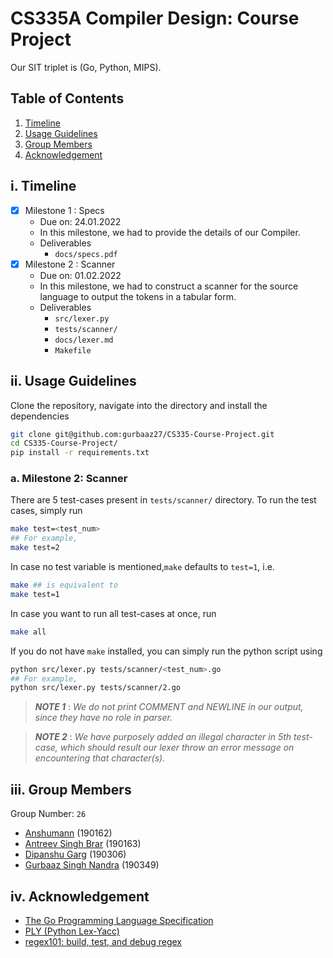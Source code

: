 # CS335A Compiler Design: Course Project

Our SIT triplet is (Go, Python, MIPS).

## Table of Contents

1. [Timeline](#i-timeline)
2. [Usage Guidelines](#ii-usage-guidelines)
3. [Group Members](#iii-group-members)
4. [Acknowledgement](#iv-acknowledgement)

## i. Timeline

- [x] Milestone 1 : Specs 
    - Due on: 24.01.2022
    - In this milestone, we had to provide the details of our Compiler. 
    - Deliverables
        - `docs/specs.pdf`
- [x] Milestone 2 : Scanner
    - Due on: 01.02.2022
    - In this milestone, we had to construct a scanner for the source language to output the tokens in a tabular form.
    - Deliverables
        - `src/lexer.py`
        - `tests/scanner/`
        - `docs/lexer.md`
        - `Makefile`


## ii. Usage Guidelines

Clone the repository, navigate into the directory and install the dependencies

```bash
git clone git@github.com:gurbaaz27/CS335-Course-Project.git
cd CS335-Course-Project/
pip install -r requirements.txt
```

### a. Milestone 2: Scanner

There are 5 test-cases present in `tests/scanner/` directory.
To run the test cases, simply run

```bash
make test=<test_num>
## For example,
make test=2
```

In case no test variable is mentioned,`make` defaults to `test=1`, i.e.

```bash
make ## is equivalent to
make test=1
```

In case you want to run all test-cases at once, run

```bash
make all
```

If you do not have `make` installed, you can simply run the python script using

```bash
python src/lexer.py tests/scanner/<test_num>.go
## For example,
python src/lexer.py tests/scanner/2.go
```

> __*NOTE 1*__ : *We do not print COMMENT and NEWLINE in our output, since they have no role in parser.*

> __*NOTE 2*__ : *We have purposely added an illegal character in 5th test-case, which should result our lexer throw an error message on encountering that character(s).*

## iii. Group Members

Group Number: `26`

- [Anshumann](https://github.com/anshmn) (190162)
- [Antreev Singh Brar](https://github.com/antreev-brar) (190163)
- [Dipanshu Garg](https://github.com/dipanshu124) (190306)
- [Gurbaaz Singh Nandra](https://github.com/gurbaaz27) (190349)

## iv. Acknowledgement

- [The Go Programming Language Specification](https://go.dev/ref/spec)
- [PLY (Python Lex-Yacc)](https://www.dabeaz.com/ply/ply.html)
- [regex101: build, test, and debug regex](https://regex101.com/)
